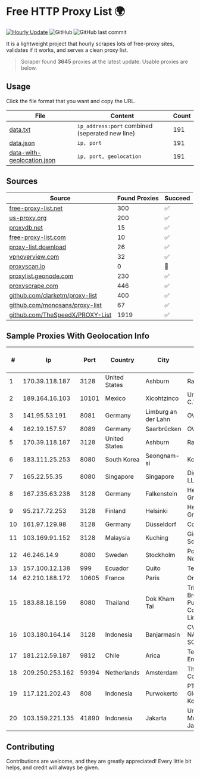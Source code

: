 
# Free HTTP Proxy List 🌍

[![Hourly Update](https://github.com/mertguvencli/http-proxy-list/actions/workflows/main.yml/badge.svg?branch=main)](https://github.com/mertguvencli/http-proxy-list/actions/workflows/main.yml)
![GitHub](https://img.shields.io/github/license/mertguvencli/http-proxy-list)
![GitHub last commit](https://img.shields.io/github/last-commit/mertguvencli/http-proxy-list)

It is a lightweight project that hourly scrapes lots of free-proxy sites, validates if it works, and serves a clean proxy list.


> Scraper found **3645** proxies at the latest update. Usable proxies are below.

## Usage

Click the file format that you want and copy the URL.


|File|Content|Count|
|----|-------|-----|
|[data.txt](https://raw.githubusercontent.com/mertguvencli/http-proxy-list/main/proxy-list/data.txt)|`ip_address:port` combined (seperated new line)|191|
|[data.json](https://raw.githubusercontent.com/mertguvencli/http-proxy-list/main/proxy-list/data.json)|`ip, port`|191|
|[data-with-geolocation.json](https://raw.githubusercontent.com/mertguvencli/http-proxy-list/main/proxy-list/data-with-geolocation.json)|`ip, port, geolocation`|191|

## Sources

|Source|Found Proxies|Succeed|
|------|-------------|-------|
|[free-proxy-list.net](https://free-proxy-list.net)|300|✅|
|[us-proxy.org](https://www.us-proxy.org)|200|✅|
|[proxydb.net](http://proxydb.net)|15|✅|
|[free-proxy-list.com](https://free-proxy-list.com/?page=&port=&type%5B%5D=http&type%5B%5D=https&up_time=0&search=Search)|10|✅|
|[proxy-list.download](https://www.proxy-list.download/HTTP)|26|✅|
|[vpnoverview.com](https://vpnoverview.com/privacy/anonymous-browsing/free-proxy-servers)|32|✅|
|[proxyscan.io](https://www.proxyscan.io)|0|🚫|
|[proxylist.geonode.com](https://proxylist.geonode.com/api/proxy-list?limit=300&page=1&sort_by=lastChecked&sort_type=desc&protocols=http,https)|230|✅|
|[proxyscrape.com](https://api.proxyscrape.com/v2/?request=displayproxies&protocol=http&timeout=10000&country=all&ssl=all&anonymity=all)|446|✅|
|[github.com/clarketm/proxy-list](https://raw.githubusercontent.com/clarketm/proxy-list/master/proxy-list-raw.txt)|400|✅|
|[github.com/monosans/proxy-list](https://raw.githubusercontent.com/monosans/proxy-list/main/proxies/http.txt)|67|✅|
|[github.com/TheSpeedX/PROXY-List](https://raw.githubusercontent.com/TheSpeedX/PROXY-List/master/http.txt)|1919|✅|


## Sample Proxies With Geolocation Info

|#|Ip|Port|Country|City|Internet Service Provider|
|-|--|----|-------|----|-------------------------|
|1|170.39.118.187|3128|United States|Ashburn|Rackdog, LLC|
|2|189.164.16.103|10101|Mexico|Xicohtzinco|Uninet S.A. de C.V|
|3|141.95.53.191|8081|Germany|Limburg an der Lahn|OVH SAS|
|4|162.19.157.57|8089|Germany|Saarbrücken|OVH SAS|
|5|170.39.118.187|3128|United States|Ashburn|Rackdog, LLC|
|6|183.111.25.253|8080|South Korea|Seongnam-si|Korea Telecom|
|7|165.22.55.35|8080|Singapore|Singapore|DigitalOcean, LLC|
|8|167.235.63.238|3128|Germany|Falkenstein|Hetzner Online GmbH|
|9|95.217.72.253|3128|Finland|Helsinki|Hetzner Online GmbH|
|10|161.97.129.98|3128|Germany|Düsseldorf|Contabo GmbH|
|11|103.169.91.152|3128|Malaysia|Kuching|Gigabit Hosting Sdn Bhd|
|12|46.246.14.9|8080|Sweden|Stockholm|Portlane Network|
|13|157.100.12.138|999|Ecuador|Quito|Telconet S.A|
|14|62.210.188.172|10605|France|Paris|Online S.A.S.|
|15|183.88.18.159|8080|Thailand|Dok Kham Tai|Triple T Broadband Public Company Limited|
|16|103.180.164.14|3128|Indonesia|Banjarmasin|CV. NATANETWORK SOLUTION|
|17|181.212.59.187|9812|Chile|Arica|Telefonica Empresas|
|18|209.250.253.162|59394|Netherlands|Amsterdam|The Constant Company|
|19|117.121.202.43|808|Indonesia|Purwokerto|PT Sekawan Global Komunika|
|20|103.159.221.135|41890|Indonesia|Jakarta|Universitas Muhammadiyah Jakarta|



## Contributing

Contributions are welcome, and they are greatly appreciated! Every
little bit helps, and credit will always be given.

